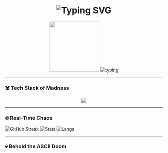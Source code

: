 <!-- Profile README Hellhole by Dylon & Monika -->
<h1 align="center">
  <img src="https://readme-typing-svg.herokuapp.com?font=Fira+Code&duration=1000&pause=100&color=F70000&center=true&vCenter=true&multiline=true&lines=𝙒𝙚𝙡𝙘𝙤𝙢𝙚+𝙩𝙤+𝙢𝙮+𝘿𝙖𝙧𝙠+𝙋𝙧𝙤𝙛𝙞𝙡𝙚;𝘾𝙤𝙙𝙚𝙧+•+𝘾𝙧𝙮𝙥𝙩𝙞𝙙+•+𝘾𝙖𝙛𝙛𝙚𝙞𝙣𝙚+𝙁𝙪𝙚𝙡𝙚𝙙" alt="Typing SVG" />
</h1>

<div align="center">
  <img src="https://media.tenor.com/Ug6wRP2zQZAAAAAC/blood-hell.gif" height="160" />
  <img src="https://readme-typing-svg.demolab.com?font=JetBrains+Mono&size=20&duration=3000&pause=100&color=F70000&center=true&vCenter=true&width=435&lines=404+SANITY+NOT+FOUND;SUDO+HACK+THE+MAINFRAME;GITHUB+IS+ON+FIRE" alt="typing" />
</div>

---

### ☠️ Tech Stack of Madness
<p align="center">
  <img src="https://skillicons.dev/icons?i=linux,git,docker,arch,cpp,cs,js,html,css,python,react,fedora" />
</p>

---

### 🔥 Real-Time Chaos
![GitHub Streak](https://streak-stats.demolab.com?user=DYLON_USERNAME&theme=highcontrast&hide_border=true&fire=F70000)
![Stats](https://github-readme-stats.vercel.app/api?username=DYLON_USERNAME&show_icons=true&theme=dracula&hide_border=true)
![Langs](https://github-readme-stats.vercel.app/api/top-langs/?username=DYLON_USERNAME&layout=compact&theme=radical)

---

### 💀 Behold the ASCII Doom
